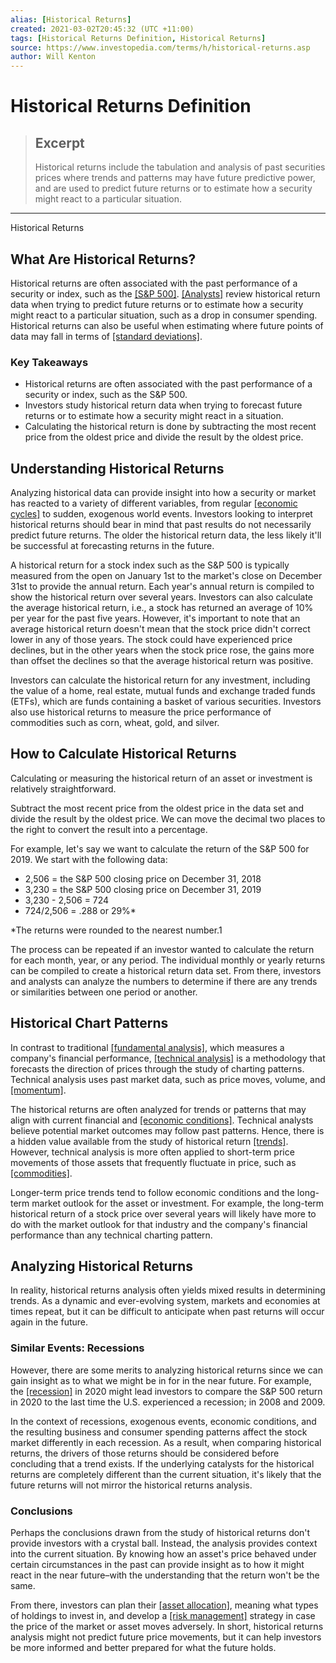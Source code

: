 ```yaml
---
alias: [Historical Returns]
created: 2021-03-02T20:45:32 (UTC +11:00)
tags: [Historical Returns Definition, Historical Returns]
source: https://www.investopedia.com/terms/h/historical-returns.asp
author: Will Kenton
---
```


# Historical Returns Definition

> ## Excerpt
> Historical returns include the tabulation and analysis of past securities prices where trends and patterns may have future predictive power, and are used to predict future returns or to estimate how a security might react to a particular situation.

---

Historical Returns
## What Are Historical Returns?

Historical returns are often associated with the past performance of a security or index, such as the [[S&P 500]](https://www.investopedia.com/terms/s/sp500.asp). [[Analysts]](https://www.investopedia.com/terms/a/analyst.asp) review historical return data when trying to predict future returns or to estimate how a security might react to a particular situation, such as a drop in consumer spending. Historical returns can also be useful when estimating where future points of data may fall in terms of [[standard deviations]](https://www.investopedia.com/terms/s/standarddeviation.asp).

### Key Takeaways

-   Historical returns are often associated with the past performance of a security or index, such as the S&P 500.
-   Investors study historical return data when trying to forecast future returns or to estimate how a security might react in a situation.
-   Calculating the historical return is done by subtracting the most recent price from the oldest price and divide the result by the oldest price.

## Understanding Historical Returns

Analyzing historical data can provide insight into how a security or market has reacted to a variety of different variables, from regular [[economic cycles]](https://www.investopedia.com/terms/e/economic-cycle.asp) to sudden, exogenous world events. Investors looking to interpret historical returns should bear in mind that past results do not necessarily predict future returns. The older the historical return data, the less likely it'll be successful at forecasting returns in the future.

A historical return for a stock index such as the S&P 500 is typically measured from the open on January 1st to the market's close on December 31st to provide the annual return. Each year's annual return is compiled to show the historical return over several years. Investors can also calculate the average historical return, i.e., a stock has returned an average of 10% per year for the past five years. However, it's important to note that an average historical return doesn't mean that the stock price didn't correct lower in any of those years. The stock could have experienced price declines, but in the other years when the stock price rose, the gains more than offset the declines so that the average historical return was positive.

Investors can calculate the historical return for any investment, including the value of a home, real estate, mutual funds and exchange traded funds (ETFs), which are funds containing a basket of various securities. Investors also use historical returns to measure the price performance of commodities such as corn, wheat, gold, and silver.

## How to Calculate Historical Returns

Calculating or measuring the historical return of an asset or investment is relatively straightforward.

Subtract the most recent price from the oldest price in the data set and divide the result by the oldest price. We can move the decimal two places to the right to convert the result into a percentage.

For example, let's say we want to calculate the return of the S&P 500 for 2019. We start with the following data:

-   2,506 = the S&P 500 closing price on December 31, 2018
-   3,230 = the S&P 500 closing price on December 31, 2019
-   3,230 - 2,506 = 724
-   724/2,506 = .288 or 29%\*

\*The returns were rounded to the nearest number.1

The process can be repeated if an investor wanted to calculate the return for each month, year, or any period. The individual monthly or yearly returns can be compiled to create a historical return data set. From there, investors and analysts can analyze the numbers to determine if there are any trends or similarities between one period or another.

## Historical Chart Patterns

In contrast to traditional [[fundamental analysis]](https://www.investopedia.com/terms/f/fundamentalanalysis.asp), which measures a company's financial performance, [[technical analysis]](https://www.investopedia.com/terms/t/technicalanalysis.asp) is a methodology that forecasts the direction of prices through the study of charting patterns. Technical analysis uses past market data, such as price moves, volume, and [[momentum]](https://www.investopedia.com/terms/m/momentum.asp).

The historical returns are often analyzed for trends or patterns that may align with current financial and [[economic conditions]](https://www.investopedia.com/terms/e/economic-conditions.asp). Technical analysts believe potential market outcomes may follow past patterns. Hence, there is a hidden value available from the study of historical return [[trends]](https://www.investopedia.com/terms/t/trend.asp). However, technical analysis is more often applied to short-term price movements of those assets that frequently fluctuate in price, such as [[commodities]](https://www.investopedia.com/ask/answers/022315/what-are-tradable-commodities.asp).

Longer-term price trends tend to follow economic conditions and the long-term market outlook for the asset or investment. For example, the long-term historical return of a stock price over several years will likely have more to do with the market outlook for that industry and the company's financial performance than any technical charting pattern.

## Analyzing Historical Returns

In reality, historical returns analysis often yields mixed results in determining trends. As a dynamic and ever-evolving system, markets and economies at times repeat, but it can be difficult to anticipate when past returns will occur again in the future.

### Similar Events: Recessions

However, there are some merits to analyzing historical returns since we can gain insight as to what we might be in for in the near future. For example, the [[recession]](https://www.investopedia.com/terms/r/recession.asp) in 2020 might lead investors to compare the S&P 500 return in 2020 to the last time the U.S. experienced a recession; in 2008 and 2009.

In the context of recessions, exogenous events, economic conditions, and the resulting business and consumer spending patterns affect the stock market differently in each recession. As a result, when comparing historical returns, the drivers of those returns should be considered before concluding that a trend exists. If the underlying catalysts for the historical returns are completely different than the current situation, it's likely that the future returns will not mirror the historical returns analysis.

### Conclusions

Perhaps the conclusions drawn from the study of historical returns don't provide investors with a crystal ball. Instead, the analysis provides context into the current situation. By knowing how an asset's price behaved under certain circumstances in the past can provide insight as to how it might react in the near future–with the understanding that the return won't be the same.

From there, investors can plan their [[asset allocation]](https://www.investopedia.com/terms/a/aaf.asp), meaning what types of holdings to invest in, and develop a [[risk management]](https://www.investopedia.com/terms/r/riskmanagement.asp) strategy in case the price of the market or asset moves adversely. In short, historical returns analysis might not predict future price movements, but it can help investors be more informed and better prepared for what the future holds.

